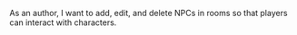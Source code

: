 As an author, I want to add, edit, and delete NPCs in rooms so that players can interact with characters.
